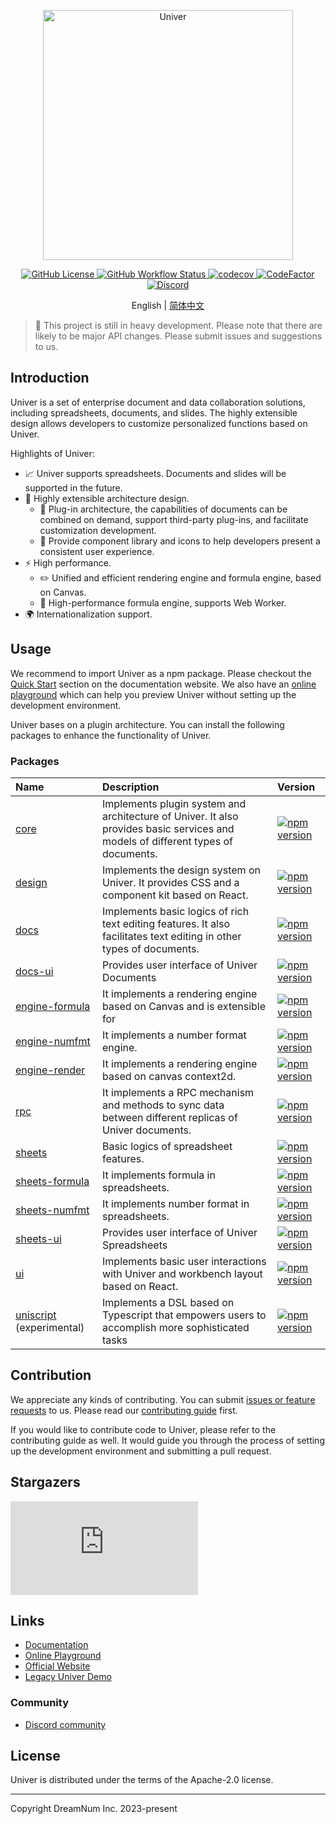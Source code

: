 <p align="center">
    <picture>
        <source media="(prefers-color-scheme: dark)" srcset="./docs/img/banner-light.png">
        <img src="./docs/img/banner-dark.png" alt="Univer" width="400" />
    </picture>
</p>

<p align="center">
  <a href="./LICENSE.txt">
    <img src="https://img.shields.io/github/license/dream-num/univer" alt="GitHub License" />
  </a>
  <a href="https://github.com/dream-num/univer/actions/workflows/build.yml">
    <img src="https://img.shields.io/github/actions/workflow/status/dream-num/univer/build.yml" alt="GitHub Workflow Status" />
  </a>
  <a href="https://codecov.io/gh/dream-num/univer">
    <img src="https://codecov.io/gh/dream-num/univer/graph/badge.svg?token=aPfyW2pIMN" alt="codecov" />
  </a>
  <a href="https://www.codefactor.io/repository/github/dream-num/univer/overview/dev">
    <img src="https://www.codefactor.io/repository/github/dream-num/univer/badge/dev" alt="CodeFactor" />
  </a>
  <a href="https://discord.gg/z3NKNT6D2f">
    <img src="https://img.shields.io/discord/1136129819961217077?logo=discord&logoColor=FFFFFF&label=discord&color=5865F2" alt="Discord" />
  </a>
</p>

<p align="center">
  English
  |
  <a href="./README-zh.md">简体中文</a>
</p>

<!-- An introduction photo here. -->

> 🚧 This project is still in heavy development. Please note that there are likely to be major API changes. Please submit issues and suggestions to us.

## Introduction

Univer is a set of enterprise document and data collaboration solutions, including spreadsheets, documents, and slides. The highly extensible design allows developers to customize personalized functions based on Univer.

Highlights of Univer:

-   📈 Univer supports spreadsheets. Documents and slides will be supported in the future.
-   🌌 Highly extensible architecture design.
    -   🔌 Plug-in architecture, the capabilities of documents can be combined on demand, support third-party plug-ins, and facilitate customization development.
    -   💄 Provide component library and icons to help developers present a consistent user experience.
-   ⚡ High performance.
    -   ✏️ Unified and efficient rendering engine and formula engine, based on Canvas.
    -   🧮 High-performance formula engine, supports Web Worker.
-   🌍 Internationalization support.

## Usage

We recommend to import Univer as a npm package. Please checkout the [Quick Start]() section on the documentation website. We also have an [online playground]() which can help you preview Univer without setting up the development environment.

Univer bases on a plugin architecture. You can install the following packages to enhance the functionality of Univer.

### Packages

| Name                                             | Description                                                                                                                      | Version                                                                                                                     |
| :----------------------------------------------- | :------------------------------------------------------------------------------------------------------------------------------- | :-------------------------------------------------------------------------------------------------------------------------- |
| [core](./packages/core)                          | Implements plugin system and architecture of Univer. It also provides basic services and models of different types of documents. | [![npm version](https://img.shields.io/npm/v/@univerjs/core)](https://npmjs.org/package/@univerjs/core)                     |
| [design](./packages/design)                      | Implements the design system on Univer. It provides CSS and a component kit based on React.                                      | [![npm version](https://img.shields.io/npm/v/@univerjs/design)](https://npmjs.org/package/@univerjs/design)                 |
| [docs](./packages/docs)                          | Implements basic logics of rich text editing features. It also facilitates text editing in other types of documents.             | [![npm version](https://img.shields.io/npm/v/@univerjs/docs)](https://npmjs.org/package/@univerjs/docs)                     |
| [docs-ui](./packages/docs-ui)                    | Provides user interface of Univer Documents                                                                                      | [![npm version](https://img.shields.io/npm/v/@univerjs/docs-ui)](https://npmjs.org/package/@univerjs/docs-ui)               |
| [engine-formula](./packages/engine-formula)      | It implements a rendering engine based on Canvas and is extensible for                                                           | [![npm version](https://img.shields.io/npm/v/@univerjs/engine-formula)](https://npmjs.org/package/@univerjs/engine-formula) |
| [engine-numfmt](./packages/engine-numfmt)        | It implements a number format engine.                                                                                            | [![npm version](https://img.shields.io/npm/v/@univerjs/engine-numfmt)](https://npmjs.org/package/@univerjs/engine-numfmt)   |
| [engine-render](./packages/engine-render)        | It implements a rendering engine based on canvas context2d.                                                                      | [![npm version](https://img.shields.io/npm/v/@univerjs/engine-render)](https://npmjs.org/package/@univerjs/engine-render)   |
| [rpc](./packages/rpc)                            | It implements a RPC mechanism and methods to sync data between different replicas of Univer documents.                           | [![npm version](https://img.shields.io/npm/v/@univerjs/rpc)](https://npmjs.org/package/@univerjs/rpc)                       |
| [sheets](./packages/sheets)                      | Basic logics of spreadsheet features.                                                                                            | [![npm version](https://img.shields.io/npm/v/@univerjs/sheets)](https://npmjs.org/package/@univerjs/sheets)                 |
| [sheets-formula](./packages/sheets-formula)      | It implements formula in spreadsheets.                                                                                           | [![npm version](https://img.shields.io/npm/v/@univerjs/sheets-formula)](https://npmjs.org/package/@univerjs/sheets-formula) |
| [sheets-numfmt](./packages/sheets-numfmt)        | It implements number format in spreadsheets.                                                                                     | [![npm version](https://img.shields.io/npm/v/@univerjs/sheets-numfmt)](https://npmjs.org/package/@univerjs/sheets-numfmt)   |
| [sheets-ui](./packages/sheets-ui)                | Provides user interface of Univer Spreadsheets                                                                                   | [![npm version](https://img.shields.io/npm/v/@univerjs/sheets-ui)](https://npmjs.org/package/@univerjs/sheets-ui)           |
| [ui](./packages/ui)                              | Implements basic user interactions with Univer and workbench layout based on React.                                              | [![npm version](https://img.shields.io/npm/v/@univerjs/ui)](https://npmjs.org/package/@univerjs/ui)                         |
| [uniscript](./packages/uniscript) (experimental) | Implements a DSL based on Typescript that empowers users to accomplish more sophisticated tasks                                  | [![npm version](https://img.shields.io/npm/v/@univerjs/uniscript)](https://npmjs.org/package/@univerjs/uniscript)           |

## Contribution

We appreciate any kinds of contributing. You can submit [issues or feature requests](https://github.com/dream-num/univer/issues) to us. Please read our [contributing guide](./CONTRIBUTING.md) first.

If you would like to contribute code to Univer, please refer to the contributing guide as well. It would guide you through the process of setting up the development environment and submitting a pull request.

## Stargazers

[![Stargazers repo roster for @dream-num/univer](https://bytecrank.com/nastyox/reporoster/php/stargazersSVG.php?user=dream-num&repo=univer)](https://github.com/dream-num/univer/stargazers)

## Links

-   [Documentation]()
-   [Online Playground]()
-   [Official Website]()
-   [Legacy Univer Demo](https://dream-num.github.io/univer-demo/)

### Community

-   [Discord community](https://discord.gg/z3NKNT6D2f)

## License

Univer is distributed under the terms of the Apache-2.0 license.

---

Copyright DreamNum Inc. 2023-present
